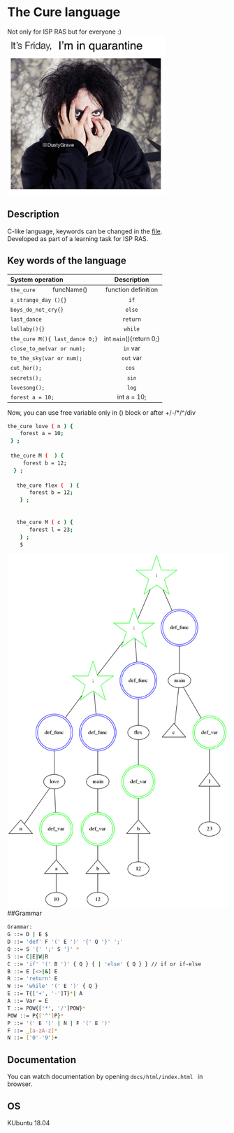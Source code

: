 # The Cure language
Not only for ISP RAS but for everyone :)
![Screenshot](friday.png)

## Description
C-like language, keywords can be changed in the [file](/frontend/language.h).\
Developed as part of a learning task for ISP RAS.
## Key words of the language
| System operation                |      Description        |
|:----------------------|:---------------------:|
|`the_cure     ` funcName()| function definition   |
|`a_strange_day (){} `| `if`    |
|`boys_do_not_cry{}  `| `else`|
|`last_dance`| `return`      |
|`lullaby(){}  `| `while`   |
|`the_cure M(){ last_dance 0;}`| int `main`(){return 0;}             |
|`close_to_me(var or num);`| `in` var      |
|`to_the_sky(var or num);`| `out` var      |
|`cut_her();`| `cos `    |
|`secrets();`| `sin`      |
|`lovesong();`| `log`      |
|`forest a = 10;`| int a = 10;     |
Now, you can use free variable only in () block or after +/-/*/^/div 

```bash
the_cure love ( n ) {
    forest a = 10;
 } ;

 the_cure M (  ) {
     forest b = 12;
  } ;

   the_cure flex (  ) {
       forest b = 12;
    } ;


   the_cure M ( c ) {
       forest l = 23;
    } ;
    $
```
![Screenshot](gr1.png)
##Grammar
```bash
Grammar:
G ::= D | E $
D ::= 'def' F '(' E ')' '{' Q '}' ';'
Q ::= S '{' ';' S '}' *
S ::= C|E|W|R
C ::= 'if' '(' B ')' { Q } { | 'else' { Q } } // if or if-else
B ::= E [<>|&] E
R ::= 'return' E
W ::= 'while' '(' E ')' { Q }
E ::= T{['+', '-']T}*| A
A ::= Var = E
T ::= POW{['*', '/']POW}*
POW ::= P{['^']P}*
P ::= '(' E ')' | N | F '(' E ')'
F ::= _[a-zA-z]*
N ::= ['0'-'9']+
```

## Documentation
You can watch documentation by opening
```docs/html/index.html ``` in browser.

## OS
 KUbuntu 18.04